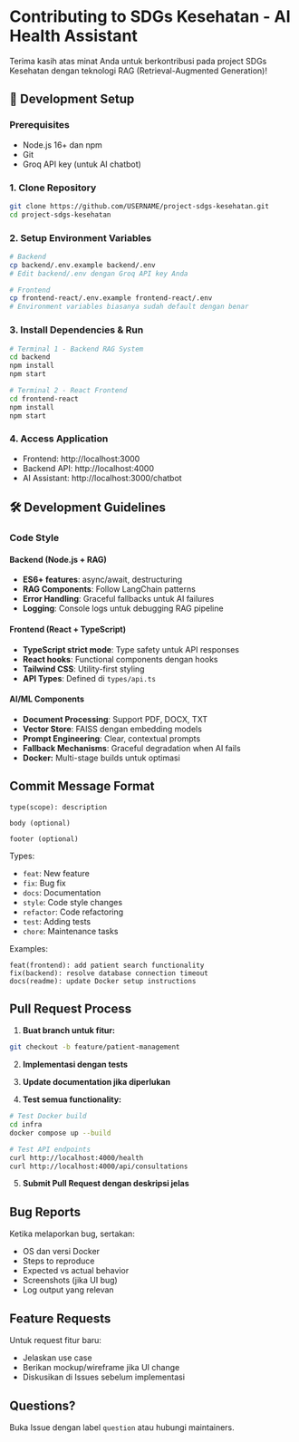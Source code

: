 # Contributing to SDGs Kesehatan - AI Health Assistant

Terima kasih atas minat Anda untuk berkontribusi pada project SDGs Kesehatan dengan teknologi RAG (Retrieval-Augmented Generation)!

## 🚀 Development Setup

### Prerequisites

- Node.js 16+ dan npm
- Git
- Groq API key (untuk AI chatbot)

### 1. Clone Repository

```bash
git clone https://github.com/USERNAME/project-sdgs-kesehatan.git
cd project-sdgs-kesehatan
```

### 2. Setup Environment Variables

```bash
# Backend
cp backend/.env.example backend/.env
# Edit backend/.env dengan Groq API key Anda

# Frontend
cp frontend-react/.env.example frontend-react/.env
# Environment variables biasanya sudah default dengan benar
```

### 3. Install Dependencies & Run

```bash
# Terminal 1 - Backend RAG System
cd backend
npm install
npm start

# Terminal 2 - React Frontend
cd frontend-react
npm install
npm start
```

### 4. Access Application

- Frontend: http://localhost:3000
- Backend API: http://localhost:4000
- AI Assistant: http://localhost:3000/chatbot

## 🛠 Development Guidelines

### Code Style

#### Backend (Node.js + RAG)

- **ES6+ features**: async/await, destructuring
- **RAG Components**: Follow LangChain patterns
- **Error Handling**: Graceful fallbacks untuk AI failures
- **Logging**: Console logs untuk debugging RAG pipeline

#### Frontend (React + TypeScript)

- **TypeScript strict mode**: Type safety untuk API responses
- **React hooks**: Functional components dengan hooks
- **Tailwind CSS**: Utility-first styling
- **API Types**: Defined di `types/api.ts`

#### AI/ML Components

- **Document Processing**: Support PDF, DOCX, TXT
- **Vector Store**: FAISS dengan embedding models
- **Prompt Engineering**: Clear, contextual prompts
- **Fallback Mechanisms**: Graceful degradation when AI fails
- **Docker:** Multi-stage builds untuk optimasi

## Commit Message Format

```
type(scope): description

body (optional)

footer (optional)
```

Types:

- `feat`: New feature
- `fix`: Bug fix
- `docs`: Documentation
- `style`: Code style changes
- `refactor`: Code refactoring
- `test`: Adding tests
- `chore`: Maintenance tasks

Examples:

```
feat(frontend): add patient search functionality
fix(backend): resolve database connection timeout
docs(readme): update Docker setup instructions
```

## Pull Request Process

1. **Buat branch untuk fitur:**

```bash
git checkout -b feature/patient-management
```

2. **Implementasi dengan tests**

3. **Update documentation jika diperlukan**

4. **Test semua functionality:**

```bash
# Test Docker build
cd infra
docker compose up --build

# Test API endpoints
curl http://localhost:4000/health
curl http://localhost:4000/api/consultations
```

5. **Submit Pull Request dengan deskripsi jelas**

## Bug Reports

Ketika melaporkan bug, sertakan:

- OS dan versi Docker
- Steps to reproduce
- Expected vs actual behavior
- Screenshots (jika UI bug)
- Log output yang relevan

## Feature Requests

Untuk request fitur baru:

- Jelaskan use case
- Berikan mockup/wireframe jika UI change
- Diskusikan di Issues sebelum implementasi

## Questions?

Buka Issue dengan label `question` atau hubungi maintainers.
